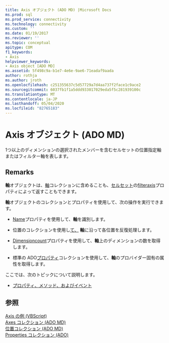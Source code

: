 ```yaml
---
title: Axis オブジェクト (ADO MD) |Microsoft Docs
ms.prod: sql
ms.prod_service: connectivity
ms.technology: connectivity
ms.custom: ''
ms.date: 01/19/2017
ms.reviewer: ''
ms.topic: conceptual
apitype: COM
f1_keywords:
- Axis
helpviewer_keywords:
- Axis object [ADO MD]
ms.assetid: 5f498c9a-b1e7-4e6e-9ae6-71eadaf9aada
author: rothja
ms.author: jroth
ms.openlocfilehash: c251355637c5d57729a7d4aa737f2face1c9ace2
ms.sourcegitcommit: 6037fb1f1a5ddd933017029eda5f5c281939100c
ms.translationtype: MT
ms.contentlocale: ja-JP
ms.lasthandoff: 05/04/2020
ms.locfileid: "82765183"
---
```

# <a name="axis-object-ado-md"></a>Axis オブジェクト (ADO MD)
1つ以上のディメンションの選択されたメンバーを含むセルセットの位置指定軸またはフィルター軸を表します。  
  
## <a name="remarks"></a>Remarks  
 **軸**オブジェクトは、[軸](../../../ado/reference/ado-md-api/axes-collection-ado-md.md)コレクションに含めることも、[セルセット](../../../ado/reference/ado-md-api/cellset-object-ado-md.md)の[filteraxis](../../../ado/reference/ado-md-api/filteraxis-property-ado-md.md)プロパティによって返すこともできます。  
  
 **軸**オブジェクトのコレクションとプロパティを使用して、次の操作を実行できます。  
  
-   [Name](../../../ado/reference/ado-md-api/name-property-ado-md.md)プロパティを使用して、**軸**を識別します。  
  
-   位置のコレクションを使用し[て、](../../../ado/reference/ado-md-api/positions-collection-ado-md.md) **軸**に沿って各位置を反復処理します。  
  
-   [Dimensioncount](../../../ado/reference/ado-md-api/dimensioncount-property-ado-md.md)プロパティを使用して、**軸**上のディメンションの数を取得します。  
  
-   標準の ADO[プロパティ](../../../ado/reference/ado-api/properties-collection-ado.md)コレクションを使用して、**軸**のプロバイダー固有の属性を取得します。  
  
 ここでは、次のトピックについて説明します。  
  
-   [プロパティ、メソッド、およびイベント](../../../ado/reference/ado-md-api/axis-object-properties-methods-and-events.md)  
  
## <a name="see-also"></a>参照  
 [Axis の例 (VBScript)](../../../ado/reference/ado-md-api/axis-example-vbscript.md)   
 [Axes コレクション (ADO MD)](../../../ado/reference/ado-md-api/axes-collection-ado-md.md)   
 [位置コレクション (ADO MD)](../../../ado/reference/ado-md-api/positions-collection-ado-md.md)   
 [Properties コレクション (ADO)](../../../ado/reference/ado-api/properties-collection-ado.md)

